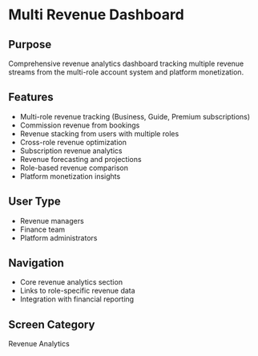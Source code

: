 # Multi Revenue Dashboard

## Purpose
Comprehensive revenue analytics dashboard tracking multiple revenue streams from the multi-role account system and platform monetization.

## Features
- Multi-role revenue tracking (Business, Guide, Premium subscriptions)
- Commission revenue from bookings
- Revenue stacking from users with multiple roles
- Cross-role revenue optimization
- Subscription revenue analytics
- Revenue forecasting and projections
- Role-based revenue comparison
- Platform monetization insights

## User Type
- Revenue managers
- Finance team
- Platform administrators

## Navigation
- Core revenue analytics section
- Links to role-specific revenue data
- Integration with financial reporting

## Screen Category
Revenue Analytics